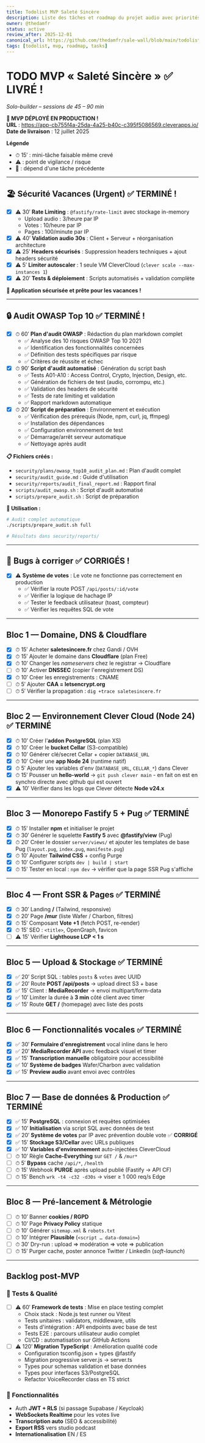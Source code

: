 ```yaml
---
title: Todolist MVP Saleté Sincère
description: Liste des tâches et roadmap du projet audio avec priorités et estimations
owner: @thedamfr
status: active
review_after: 2025-12-01
canonical_url: https://github.com/thedamfr/sale-wall/blob/main/todolist.md
tags: [todolist, mvp, roadmap, tasks]
---
```


# TODO MVP « Saleté Sincère » ✅ LIVRÉ !

*Solo-builder – sessions de 45 – 90 min*

**🎉 MVP DÉPLOYÉ EN PRODUCTION !**  
**URL** : https://app-cb755f4a-25da-4a25-b40c-c395f5086569.cleverapps.io/  
**Date de livraison** : 12 juillet 2025

**Légende**  
- ⏱ 15′ : mini-tâche faisable même crevé  
- ⚠︎ : point de vigilance / risque  
- 🔄 : dépend d'une tâche précédente  

---

## 🏖️ Sécurité Vacances (Urgent) ✅ TERMINÉ !
- [x] ⚠️ 30′ **Rate Limiting** : `@fastify/rate-limit` avec stockage in-memory
  - Upload audio : 3/heure par IP
  - Votes : 10/heure par IP  
  - Pages : 100/minute par IP
- [x] ⚠️ 40′ **Validation audio 30s** : Client + Serveur + réorganisation architecture
- [x] ⚠️ 25′ **Headers sécurisés** : Suppression headers techniques + ajout headers sécurité
- [x] ⚠️ 5′ **Limiter autoscaler** : 1 seule VM CleverCloud (`clever scale --max-instances 1`)
- [x] ⚠️ 20′ **Tests & déploiement** : Scripts automatisés + validation complète

**🎉 Application sécurisée et prête pour les vacances !**

---

## 🔒 Audit OWASP Top 10 ✅ TERMINÉ !
- [x] ⏱ 60′ **Plan d'audit OWASP** : Rédaction du plan markdown complet
  - ✅ Analyse des 10 risques OWASP Top 10 2021
  - ✅ Identification des fonctionnalités concernées
  - ✅ Définition des tests spécifiques par risque
  - ✅ Critères de réussite et échec
- [x] ⏱ 90′ **Script d'audit automatisé** : Génération du script bash
  - ✅ Tests A01-A10 : Access Control, Crypto, Injection, Design, etc.
  - ✅ Génération de fichiers de test (audio, corrompu, etc.)
  - ✅ Validation des headers de sécurité
  - ✅ Tests de rate limiting et validation
  - ✅ Rapport markdown automatique
- [x] ⏱ 20′ **Script de préparation** : Environnement et exécution
  - ✅ Vérification des prérequis (Node, npm, curl, jq, ffmpeg)
  - ✅ Installation des dépendances
  - ✅ Configuration environnement de test
  - ✅ Démarrage/arrêt serveur automatique
  - ✅ Nettoyage après audit

**📋 Fichiers créés :**
- `security/plans/owasp_top10_audit_plan.md` : Plan d'audit complet
- `security/audit_guide.md` : Guide d'utilisation
- `security/reports/audit_final_report.md` : Rapport final
- `scripts/audit_owasp.sh` : Script d'audit automatisé
- `scripts/prepare_audit.sh` : Script de préparation

**🎯 Utilisation :**
```bash
# Audit complet automatique
./scripts/prepare_audit.sh full

# Résultats dans security/reports/
```

---

## 🐛 Bugs à corriger ✅ CORRIGÉS !
- [x] ⚠️ **Système de votes** : Le vote ne fonctionne pas correctement en production
  - ✅ Vérifier la route POST `/api/posts/:id/vote`
  - ✅ Vérifier la logique de hachage IP
  - ✅ Tester le feedback utilisateur (toast, compteur)
  - ✅ Vérifier les requêtes SQL de vote

---

## Bloc 1 — Domaine, DNS & Cloudflare
- [x] ⏱ 15′ Acheter **saletesincere.fr** chez Gandi / OVH  
- [x] ⏱ 15′ Ajouter le domaine dans **Cloudflare** (plan Free)  
- [x] ⏱ 10′ Changer les *nameservers* chez le registrar → Cloudflare  
- [ ] ⏱ 10′ Activer **DNSSEC** (copier l'enregistrement DS)  
- [x] ⏱ 10′ Créer les enregistrements : CNAME
- [ ] ⏱ 5′ Ajouter **CAA = letsencrypt.org**  
- [ ] ⏱ 5′ Vérifier la propagation : `dig +trace saletesincere.fr`

---

## Bloc 2 — Environnement Clever Cloud (Node 24) ✅ TERMINÉ
- [x] ⏱ 10′ Créer l'**addon PostgreSQL** (plan XS)  
- [x] ⏱ 10′ Créer le **bucket Cellar** (S3-compatible)  
- [x] ⏱ 10′ Générer clé/secret Cellar + copier `DATABASE_URL`  
- [x] ⏱ 10′ Créer une **app Node 24** (runtime natif)  
- [x] ⏱ 5′ Ajouter les variables d'env (`DATABASE_URL`, `CELLAR_*`) dans Clever  
- [x] ⏱ 15′ Pousser un **hello-world** → `git push clever main` - en fait on est en synchro directe avec github qui est ouvert
- [x] ⚠︎ 10′ Vérifier dans les logs que Clever détecte **Node v24.x**

---

## Bloc 3 — Monorepo Fastify 5 + Pug ✅ TERMINÉ
- [x] ⏱ 15′ Installer **npm** et initialiser le projet  
- [x] ⏱ 30′ Générer le squelette **Fastify 5** avec **@fastify/view** (Pug)  
- [x] ⏱ 20′ Créer le dossier `server/views/` et ajouter les templates de base Pug (`layout.pug`, `index.pug`, `manifeste.pug`)  
- [x] ⏱ 10′ Ajouter **Tailwind CSS** + config Purge  
- [x] ⏱ 10′ Configurer scripts `dev | build | start`  
- [x] ⏱ 15′ Tester en local : `npm dev` → vérifier que la page SSR Pug s'affiche  

---

## Bloc 4 — Front SSR & Pages ✅ TERMINÉ
- [x] ⏱ 30′ Landing **/** (Tailwind, responsive)  
- [x] ⏱ 20′ Page **/mur** (liste Wafer / Charbon, filtres)  
- [x] ⏱ 15′ Composant **Vote +1** (fetch POST, re-render)  
- [x] ⏱ 15′ SEO : `<title>`, OpenGraph, favicon  
- [ ] ⚠︎ 15′ Vérifier **Lighthouse LCP < 1 s**

---

## Bloc 5 — Upload & Stockage ✅ TERMINÉ
- [x] ✅ 20′ Script SQL : tables `posts` & `votes` avec UUID  
- [x] ✅ 20′ Route **POST /api/posts** → upload direct S3 + base  
- [x] ✅ 15′ Client : **MediaRecorder** → envoi multipart/form-data  
- [x] ✅ 10′ Limiter la durée à **3 min** côté client avec timer  
- [x] ✅ 15′ Route **GET /** (homepage) avec liste des posts

---

## Bloc 6 — Fonctionnalités vocales ✅ TERMINÉ
- [x] ✅ 30′ **Formulaire d'enregistrement** vocal inline dans le hero  
- [x] ✅ 20′ **MediaRecorder API** avec feedback visuel et timer  
- [x] ✅ 15′ **Transcription manuelle** obligatoire pour accessibilité  
- [x] ✅ 10′ **Système de badges** Wafer/Charbon avec validation  
- [x] ✅ 15′ **Preview audio** avant envoi avec contrôles

---

## Bloc 7 — Base de données & Production ✅ TERMINÉ
- [x] ✅ 15′ **PostgreSQL** : connexion et requêtes optimisées  
- [x] ✅ 10′ **Initialisation** via script SQL avec données de test  
- [x] ✅ 20′ **Système de votes** par IP avec prévention double vote ✅ **CORRIGÉ**  
- [x] ✅ 15′ **Stockage S3/Cellar** avec URLs publiques  
- [x] ✅ 10′ **Variables d'environnement** auto-injectées CleverCloud
- [ ] ⏱ 10′ Règle **Cache-Everything** sur `GET /` & `/mur*`  
- [ ] ⏱ 5′ **Bypass** cache `/api/*`, `/health`  
- [ ] ⏱ 15′ Webhook **PURGE** après upload publié (Fastify → API CF)  
- [ ] ⏱ 15′ Bench `wrk -t4 -c32 -d30s` → viser ≥ 1 000 req/s Edge

---

## Bloc 8 — Pré-lancement & Métrologie
- [ ] ⏱ 10′ Banner **cookies / RGPD**  
- [ ] ⏱ 10′ Page **Privacy Policy** statique  
- [ ] ⏱ 10′ Générer `sitemap.xml` & `robots.txt`  
- [ ] ⏱ 10′ Intégrer **Plausible** (`<script … data-domain=`)  
- [ ] ⏱ 30′ Dry-run : upload ⇒ modération ⇒ vote ⇒ publication  
- [ ] ⏱ 15′ Purger cache, poster annonce Twitter / LinkedIn (*soft-launch*)

---

## Backlog post-MVP

### 🧪 Tests & Qualité
- [ ] ⚠️ 60′ **Framework de tests** : Mise en place testing complet
  - Choix stack : Node.js test runner ou Vitest
  - Tests unitaires : validators, middleware, utils
  - Tests d'intégration : API endpoints avec base de test
  - Tests E2E : parcours utilisateur audio complet
  - CI/CD : automatisation sur GitHub Actions
- [ ] ⚠️ 120′ **Migration TypeScript** : Amélioration qualité code
  - Configuration tsconfig.json + types @fastify
  - Migration progressive server.js → server.ts
  - Types pour schemas validation et base données
  - Types pour interfaces S3/PostgreSQL
  - Refactor VoiceRecorder class en TS strict

### 🚀 Fonctionnalités
- Auth **JWT + RLS** (si passage Supabase / Keycloak)  
- **WebSockets Realtime** pour les votes live  
- **Transcription auto** (SEO & accessibilité)  
- **Export RSS** vers studio podcast  
- **Internationalisation** EN / ES
